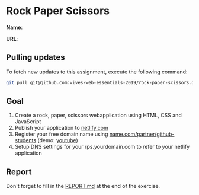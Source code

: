# Rock Paper Scissors

**Name**: <!-- TODO: fill in your full name here, firstname and lastname -->

**URL**: <!-- TODO: paste the full custom domain URL to the solution of this exercise  -->

## Pulling updates

To fetch new updates to this assignment, execute the following command:

```bash
git pull git@github.com:vives-web-essentials-2019/rock-paper-scissors.git master
```

## Goal

1. Create a rock, paper, scissors webapplication using HTML, CSS and JavaScript
2. Publish your application to [netlify.com](https://netlify.com)
3. Register your free domain name using [name.com/partner/github-students](https://www.name.com/partner/github-students) (demo: [youtube]( https://www.youtube.com/watch?v=eJRHQ5B1yfI&feature=youtu.be))
4. Setup DNS settings for your rps.yourdomain.com to refer to your netlify application

## Report

Don't forget to fill in the [REPORT.md](REPORT.md) at the end of the exercise.
